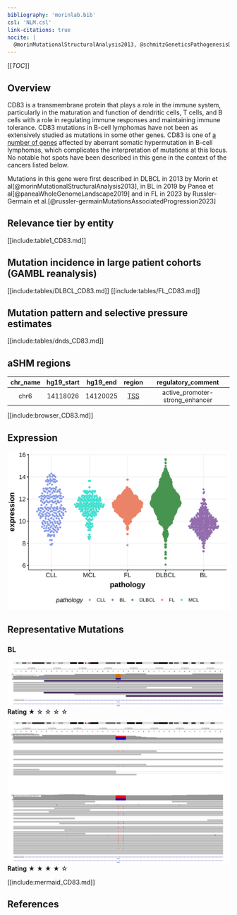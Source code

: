 ```yaml
---
bibliography: 'morinlab.bib'
csl: 'NLM.csl'
link-citations: true
nocite: |
  @morinMutationalStructuralAnalysis2013, @schmitzGeneticsPathogenesisDiffuse2018, @russler-germainMutationsAssociatedProgression2023, @reddyGeneticFunctionalDrivers2017, @dunsCharacterizationDLBCLPMBL2021, @paneaWholeGenomeLandscape2019, 
---
```

[[_TOC_]]

## Overview

CD83 is a transmembrane protein that plays a role in the immune system, particularly in the maturation and function of dendritic cells, T cells, and B cells with a role in regulating immune responses and maintaining immune tolerance. 
CD83 mutations in B-cell lymphomas have not been as extensively studied as mutations in some other genes. CD83 is one of [a number of genes](https://github.com/morinlab/LLMPP/wiki/ashm) affected by aberrant somatic hypermutation in B-cell lymphomas, which complicates the interpretation of mutations at this locus.
No notable hot spots have been described in this gene in the context of the cancers listed below. 

Mutations in this gene were first described in DLBCL in 2013 by Morin et al[@morinMutationalStructuralAnalysis2013], in BL in 2019 by Panea et al[@paneaWholeGenomeLandscape2019] and in FL in 2023 by Russler-Germain et al.[@russler-germainMutationsAssociatedProgression2023]



## Relevance tier by entity

[[include:table1_CD83.md]]

## Mutation incidence in large patient cohorts (GAMBL reanalysis)

[[include:tables/DLBCL_CD83.md]]
[[include:tables/FL_CD83.md]]

## Mutation pattern and selective pressure estimates

[[include:tables/dnds_CD83.md]]

## aSHM regions

|chr_name|hg19_start|hg19_end|region                                                                                   |regulatory_comment             |
|:--------:|:----------:|:--------:|:-----------------------------------------------------------------------------------------:|:-------------------------------:|
|chr6    |14118026  |14120025|[TSS](https://genome.ucsc.edu/s/rdmorin/GAMBL%20hg19?position=chr6%3A14118026%2D14120025)|active_promoter-strong_enhancer|



[[include:browser_CD83.md]]

## Expression
![](images/gene_expression/CD83_by_pathology.svg)

## Representative Mutations

### BL

![](primary/Panea_CD83_1.svg)
**Rating**
&starf; &star; &star; &star; &star;

![](primary/Panea_CD83_2.svg)
**Rating**
&starf; &starf; &starf; &starf; &star;


[[include:mermaid_CD83.md]]

## References
<!-- ORIGIN: morinMutationalStructuralAnalysis2013 -->
<!-- BL: paneaWholeGenomeLandscape2019 -->
<!-- FL: russler-germainMutationsAssociatedProgression2023b -->
<!-- BL: paneaWholeGenomeLandscape2019 -->
<!-- DLBCL: morinMutationalStructuralAnalysis2013 -->
<!-- PMBL: dunsCharacterizationDLBCLPMBL2021b -->
